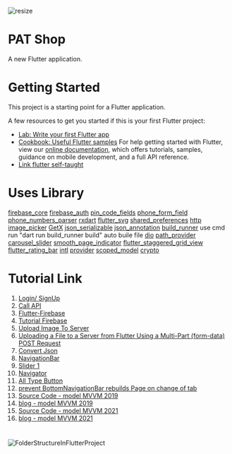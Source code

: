 ![resize](https://user-images.githubusercontent.com/54834124/137574272-8eac55cd-3da5-475f-8140-3fed7c84245e.png)
# PAT Shop

A new Flutter application.
# Getting Started
This project is a starting point for a Flutter application.

A few resources to get you started if this is your first Flutter project:
- [Lab: Write your first Flutter app](https://flutter.dev/docs/get-started/codelab "Lab: Write your first Flutter app")
- [Cookbook: Useful Flutter samples](https://flutter.dev/docs/cookbook "Cookbook: Useful Flutter samples")
For help getting started with Flutter, view our [online documentation](https://flutter.dev/docs "online documentation"), which offers tutorials, samples, guidance on mobile development, and a full API reference.
- [Link flutter self-taught](https://cafedev.vn/series-tu-hoc-flutter-tu-co-ban-toi-nang-cao/)

# Uses Library
[firebase_core](https://pub.dev/packages/firebase_core)
[firebase_auth](https://pub.dev/packages/firebase_auth)
[pin_code_fields](https://pub.dev/packages/pin_code_fields)
[phone_form_field](https://pub.dev/packages/phone_form_field)
[phone_numbers_parser](https://pub.dev/packages/phone_numbers_parser)
[rxdart](https://pub.dev/packages/rxdart)
[flutter_svg](https://pub.dev/packages/flutter_svg)
[shared_preferences](https://pub.dev/packages/shared_preferences)
[http](https://pub.dev/packages/http)
[image_picker](https://pub.dev/packages/image_picker)
[GetX](https://github.com/jonataslaw/getx/blob/master/README-vi.md)
[json_serializable](https://pub.dev/packages/json_serializable)
[json_annotation](https://pub.dev/packages/json_annotation)
[build_runner](https://pub.dev/packages/build_runner) 
    use cmd run "dart run build_runner build" auto buile file
[dio](https://pub.dev/packages/dio)
[path_provider](https://pub.dev/packages/path_provider)
[carousel_slider](https://pub.dev/packages/carousel_slider)
[smooth_page_indicator](https://pub.dev/packages/smooth_page_indicator)
[flutter_staggered_grid_view](https://pub.dev/packages/flutter_staggered_grid_view)
[flutter_rating_bar](https://pub.dev/packages/flutter_rating_bar/)
[intl](https://pub.dev/packages/intl/)
[provider](https://pub.dev/packages/provider/install)
[scoped_model](https://pub.dev/packages/scoped_model)
[crypto](https://pub.dev/packages/crypto)

# Tutorial Link
1. [Login/ SignUp](https://www.youtube.com/watch?v=ExKYjqgswJg&t=578s)
2. [Call API](https://www.youtube.com/watch?v=4swhVu-ZomI&t=15s)
3. [Flutter-Firebase](https://firebase.flutter.dev/docs/auth/phone/#verificationCompleted)
4. [Tutorial Firebase](https://www.youtube.com/watch?v=W19IfZ-nqB8)
5. [Upload Image To Server](https://www.youtube.com/watch?v=0MO1QyEGIt0&t=248s)
6. [Uploading a File to a Server from Flutter Using a Multi-Part (form-data) POST Request](https://bitly.com.vn/bqo9wn)
7. [Convert Json](https://www.youtube.com/watch?v=v5xGLrhzDGE)
8. [NavigationBar](https://www.youtube.com/watch?v=elLkVWt7gRM)
9. [Slider 1](https://www.youtube.com/watch?v=JEMx2ax0734)
10. [Navigator](https://www.youtube.com/watch?v=DlArCl8jvlo)
11. [All Type Button](https://cafedev.vn/tu-hoc-flutter-tim-hieu-ve-widget-button-trong-flutter/#36_Nut_Inkwell)
12. [prevent BottomNavigationBar rebuilds Page on change of tab](https://www.codegrepper.com/code-examples/javascript/BottomNavigationBar+rebuilds+Page+on+change+of+tab)
13. [Source Code - model MVVM 2019](https://github.com/tungtd95/weather-flutter/tree/mvvm)
14. [blog - model MVVM 2019](https://viblo.asia/p/flutter-va-mvvm-L4x5xk4alBM)
15. [Source Code - model MVVM 2021](https://github.com/trantan97/flutter_mvvm_demo)
16. [blog - model MVVM 2021](https://viblo.asia/p/mvvm-trong-flutter-yMnKMz6DZ7P)

#
![FolderStructureInFlutterProject](https://user-images.githubusercontent.com/54834124/139104471-c20cc84d-2d16-4e51-9a71-90eea6a10536.png)
